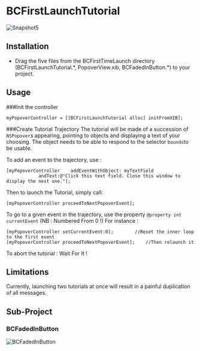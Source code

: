 BCFirstLaunchTutorial
=====================

![Snapshot5](https://raw.github.com/bertrand-caron/BCFirstLaunchTutorial/master/Snapshots/Snapshot5.png)

Installation
------------

- Drag the five files from the BCFirstTimeLaunch directory (BCFirstLaunchTutorial.\*, PopoverView.xib, BCFadedInButton.\*) to your project.

Usage
-----

###Init the controller
```
myPopoverController = [[BCFirstLaunchTutorial alloc] initFromXIB];
```

###Create Tutorial Trajectory
The tutorial will be made of a succession of `NSPopover`s appearing, pointing to objects and displaying a text of your choosing.
The object needs to be able to respond to the selector `bounds`to be usable.

To add an event to the trajectory, use :
```
[myPopoverController 	addEventWithObject: myTextField
			andText:@"Click this text field. Close this window to display the next one."];
```

Then to launch the Tutorial, simply call:
```
[myPopoverController proceedToNextPopoverEvent];
```

To go to a given event in the trajectory, use the property `@property int currentEvent` (NB : Numbered From 0 !)
For instance : 
```
[myPopoverController setCurrentEvent:0]; 		//Reset the inner loop to the first event 
[myPopoverController proceedToNextPopoverEvent];	//Then relaunch it
```

To abort the tutorial : Wait For It !

Limitations
-----------

Currently, launching two tutorials at once will result in a painful duplication of all messages.

Sub-Project
-----------

### BCFadedInButton

![BCFadedInButton][1]

  [1]: https://f.cloud.github.com/assets/4724439/1642091/4e97c550-5871-11e3-9bab-53a881462d39.gif

